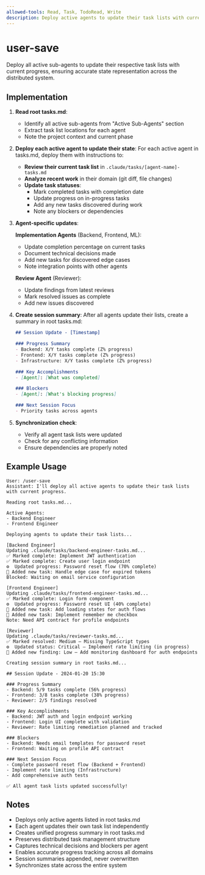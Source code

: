 ```yaml
---
allowed-tools: Read, Task, TodoRead, Write
description: Deploy active agents to update their task lists with current progress
---
```


# user-save

Deploy all active sub-agents to update their respective task lists with current progress, ensuring accurate state representation across the distributed system.

## Implementation

1. **Read root tasks.md**:
   - Identify all active sub-agents from "Active Sub-Agents" section
   - Extract task list locations for each agent
   - Note the project context and current phase

2. **Deploy each active agent to update their state**:
   For each active agent in tasks.md, deploy them with instructions to:

   - **Review their current task list** in `.claude/tasks/[agent-name]-tasks.md`
   - **Analyze recent work** in their domain (git diff, file changes)
   - **Update task statuses**:
     - Mark completed tasks with completion date
     - Update progress on in-progress tasks
     - Add any new tasks discovered during work
     - Note any blockers or dependencies

3. **Agent-specific updates**:

   **Implementation Agents** (Backend, Frontend, ML):
   - Update completion percentage on current tasks
   - Document technical decisions made
   - Add new tasks for discovered edge cases
   - Note integration points with other agents

   **Review Agent** (Reviewer):
   - Update findings from latest reviews
   - Mark resolved issues as complete
   - Add new issues discovered

4. **Create session summary**:
   After all agents update their lists, create a summary in root tasks.md:
   ```markdown
   ## Session Update - [Timestamp]

   ### Progress Summary
   - Backend: X/Y tasks complete (Z% progress)
   - Frontend: X/Y tasks complete (Z% progress)
   - Infrastructure: X/Y tasks complete (Z% progress)

   ### Key Accomplishments
   - [Agent]: [What was completed]

   ### Blockers
   - [Agent]: [What's blocking progress]

   ### Next Session Focus
   - Priority tasks across agents
   ```

5. **Synchronization check**:
   - Verify all agent task lists were updated
   - Check for any conflicting information
   - Ensure dependencies are properly noted

## Example Usage

```text
User: /user-save
Assistant: I'll deploy all active agents to update their task lists with current progress.

Reading root tasks.md...

Active Agents:
- Backend Engineer
- Frontend Engineer

Deploying agents to update their task lists...

[Backend Engineer]
Updating .claude/tasks/backend-engineer-tasks.md...
✅ Marked complete: Implement JWT authentication
✅ Marked complete: Create user login endpoint
⚙️  Updated progress: Password reset flow (70% complete)
📝 Added new task: Handle edge case for expired tokens
Blocked: Waiting on email service configuration

[Frontend Engineer]
Updating .claude/tasks/frontend-engineer-tasks.md...
✅ Marked complete: Login form component
⚙️  Updated progress: Password reset UI (40% complete)
📝 Added new task: Add loading states for auth flows
📝 Added new task: Implement remember me checkbox
Note: Need API contract for profile endpoints

[Reviewer]
Updating .claude/tasks/reviewer-tasks.md...
✅ Marked resolved: Medium – Missing TypeScript types
⚙️  Updated status: Critical – Implement rate limiting (in progress)
📝 Added new finding: Low – Add monitoring dashboard for auth endpoints

Creating session summary in root tasks.md...

## Session Update - 2024-01-20 15:30

### Progress Summary
- Backend: 5/9 tasks complete (56% progress)
- Frontend: 3/8 tasks complete (38% progress)
- Reviewer: 2/5 findings resolved

### Key Accomplishments
- Backend: JWT auth and login endpoint working
- Frontend: Login UI complete with validation
- Reviewer: Rate limiting remediation planned and tracked

### Blockers
- Backend: Needs email templates for password reset
- Frontend: Waiting on profile API contract

### Next Session Focus
- Complete password reset flow (Backend + Frontend)
- Implement rate limiting (Infrastructure)
- Add comprehensive auth tests

✅ All agent task lists updated successfully!
```

## Notes

- Deploys only active agents listed in root tasks.md
- Each agent updates their own task list independently
- Creates unified progress summary in root tasks.md
- Preserves distributed task management structure
- Captures technical decisions and blockers per agent
- Enables accurate progress tracking across all domains
- Session summaries appended, never overwritten
- Synchronizes state across the entire system
